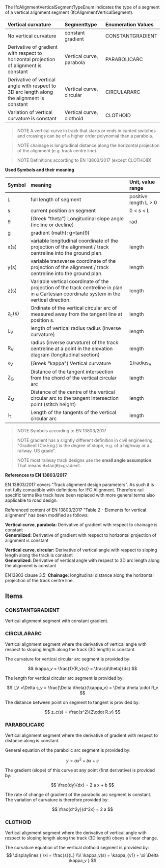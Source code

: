 The IfcAlignmentVerticalSegmentTypeEnum indicates the type of a segment of a vertical alignment segment (IfcAlignmentVerticalSegment).

<!-- end of short definition -->



| Vertical curvature | Segmenttype  | Enumeration Values |
|:----|:------------------|:----------|
| No vertical curvature | constant gradient  | CONSTANTGRADIENT |
| Derivative of gradient with respect to horizontal projection of alignment is constant | Vertical curve, parabola | PARABOLICARC |
| Derivative of vertical angle with respect to 3D arc length along the alignment is constant | Vertical curve, circular | CIRCULARARC |
| Variation of vertical curvature is constant | Vertical curve, clothoid | CLOTHOID |


> NOTE A vertical curve in track that starts or ends in canted switches and crossings can be of a higher order polynomial than a parabola.

> NOTE chainage is longitudinal distance along the horizontal projection of the alignment (e.g. track centre line).


> NOTE Definitions according to EN 13803/2017 (except CLOTHOID)



**Used Symbols and their meaning**


| Symbol | meaning | Unit, value range |
|:----|:------------------|:----------|
| L | full length of segment  | positive length L > 0 |
| s | current position on segment  | 0 < s < L |
| θ | (Greek "theta") Longitudinal slope angle (incline or decline) | rad |
| g | gradient (math); g=tan(θ) | |
| x(s) | variable longitudinal coordinate of the projection of the alignment / track centreline into the ground plan. | length |
| y(s) | variable transverse coordinate of the projection of the alignment / track centreline into the ground plan. | length |
| z(s) | Variable vertical coordinate of the projection of the track centreline in plan in a Cartesian coordinate system in the vertical direction. | length |
| z<sub>c</sub>(s) | Ordinate of the vertical circular arc of measured away from the tangent line at position s. | length |
| L<sub>V</sub> | length of vertical radius radius (inverse curvature) | length |
| R<sub>V</sub> | radius (inverse curvature) of the track centreline at a point in the elevation diagram (longitudinal section) | length |
| κ<sub>V</sub> | (Greek "kappa") Vertical curvature | 1/radius<sub>V</sub> |
| Z<sub>G</sub> | Distance of the tangent intersection from the chord of the vertical circular arc | length |
| Z<sub>M</sub> | Distance of the centre of the vertical circular arc to the tangent intersection point (stitch height) | length |
| l<sub>T</sub> | Length of the tangents of the vertical circular arc | length |

> NOTE Symbols according to EN 13803/2017

> NOTE gradient has a slightly different definition in civil engineering. "Gradient (Civ.Eng.) is the degree of slope, e.g. of a highway or a railway. US grade".

> NOTE most railway track designs use the **small angle assumption**. That means θ=tan(θ)=gradient.

**References to EN 13803/2017**

EN 13803/2017 covers "Track alignment design parameters". As such it is not fully compatible with definitions for IFC Alignment. Therefore rail specific terms like track have been replaced with more general terms also applicable to road design.

Referenced content of EN 13803/2017 "Table 2 - Elements for vertical alignment" has been modified as follows:

**Vertical curve, parabola:** Derivative of gradient with respect to chainage is constant<br/>
**Generalized:** Derivative of gradient with respect to horizontal projection of alignment is constant

**Vertical curve, circular:** Derivative of vertical angle with respect to sloping length along the track is constant<br/>
**Generalized:** Derivative of vertical angle with respect to 3D arc length along the alignment is constant

EN13803 clause 3.5:
**Chainage**: longitudinal distance along the horizontal projection of the track centre line.

## Items

### CONSTANTGRADIENT
Vertical alignment segment with constant gradient.

### CIRCULARARC
Vertical alignment segment where the derivative of vertical angle with respect to sloping length along the track (3D length) is constant.

The curvature for vertical circular arc segment is provided by:

$$ \kappa_v = \frac{1}{R_v(s)} = \frac{d\theta}{ds} $$

The length for vertical circular arc segment is provided by:

$$ l_V =\Delta s_v = \frac{\Delta \theta}{\kappa_v} = \Delta \theta \cdot R_v $$

The distance between point on segment to tangent is provided by:

$$ z_c(s) = \frac{s^2}{2\cdot R_v} $$

### PARABOLICARC
Vertical alignment segment where the derivative of gradient with respect to distance along is constant.
<br/>

General equation of the parabolic arc segment is provided by:

$$ y = a x^2 + b x + c $$

The gradient (slope) of this curve at any point (first derivative) is provided by:

$$ \frac{dy}{dx} = 2 a x + b $$

The rate of change of gradient of the parabolic arc segment is constant. The variation of curvature is therefore provided by:

$$ \frac{d^2y}{d^2x} = 2 a $$

### CLOTHOID

Vertical alignment segment where the derivative of vertical angle with respect to sloping length along the track (3D length) obeys a linear change.

The curvature equation of the vertical clothoid segment is provided by:
$$ \displaylines {
\xi = \frac{s}{L} \\\\
\kappa_v(s) = \kappa_{v1} + \xi \Delta \kappa_v
} $$
